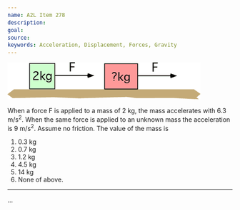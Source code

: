 ```yaml
---
name: A2L Item 278
description: 
goal: 
source: 
keywords: Acceleration, Displacement, Forces, Gravity
---
```


![Item278_fig1.gif](../images/Item278_fig1.gif)

When a force F is applied to a mass of 2 kg, the mass accelerates with
6.3 m/s<sup>2</sup>.  When the same force is applied to an unknown mass
the acceleration is 9 m/s<sup>2</sup>. Assume no friction. The value of
the mass is

1. 0.3 kg
2. 0.7 kg
3. 1.2 kg
4. 4.5 kg
5. 14 kg
6. None of above.

<hr/>


...
